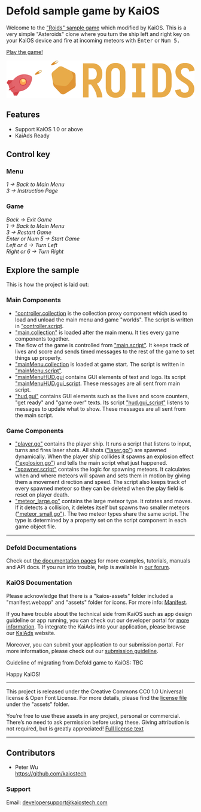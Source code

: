 # Defold sample game by KaiOS

Welcome to the ["Roids" sample game](https://github.com/defold/sample-roids) which modified by KaiOS. This is a very simple "Asteroids" clone where you turn the ship left and right key on your KaiOS device and fire at incoming meteors with <kbd>Enter</kbd> or <kbd>Num 5</kdb>.

[Play the game!](defold://build)

![roids](doc/roids.png)


## Features
- Support KaiOS 1.0 or above
- KaiAds Ready

## Control key

### Menu
*1 -> Back to Main Menu*  
*3 -> Instruction Page*   

### Game
*Back -> Exit Game*  
*1 -> Back to Main Menu*  
*3 -> Restart Game*  
*Enter or Num 5 -> Start Game*  
*Left or 4 -> Turn Left*  
*Right or 6 -> Turn Right*

## Explore the sample

This is how the project is laid out:

### Main Components

* ["controller.collection](defold://open?path=/main/controller/controller.collection) is the collection proxy component which used to load and unload the main menu and game "worlds". The script is written in ["controller.script](defold://open?path=/main/controller/controller.script).
* ["main.collection"](defold://open?path=/main/main/main.collection) is loaded after the main menu. It ties every game components together.
* The flow of the game is controlled from ["main.script"](defold://open?path=/main/main/main.script). It keeps track of lives and score and sends timed messages to the rest of the game to set things up properly.
* ["mainMenu.collection](defold://open?path=/main/mainMenu/mainMenu.collection) is loaded at game start. The script is written in ["mainMenu.script"](defold://open?path=/main/main/main.script).
* ["mainMenuHUD.gui](defold://open?path=/main/mainMenu/mainMenuHUD.gui) contains GUI elements of text and logo. Its script ["mainMenuHUD.gui_script](defold://open?path=/main/mainMenu/mainMenuHUD.gui_script). These messages are all sent from main script.
* ["hud.gui"](defold://open?path=/main/main/hud.gui) contains GUI elements such as the lives and score counters, "get ready" and "game over" texts. Its script ["hud.gui_script"](defold://open?path=/main/main/hud.gui_script) listens to messages to update what to show. These messages are all sent from the main script.

### Game Components

* ["player.go"](defold://open?path=/main/main/states/player.go) contains the player ship. It runs a script that listens to input, turns and fires laser shots. All shots (["laser.go"](defold://open?path=/main/main/states/laser.go)) are spawned dynamically. When the player ship collides it spawns an explosion effect (["explosion.go"](defold://open?path=/main/main/states/explosion.go)) and tells the main script what just happened.
* ["spawner.script"](defold://open?path=/main/main/states/spawner.script) contains the logic for spawning meteors. It calculates when and where meteors will spawn and sets them in motion by giving them a movement direction and speed. The script also keeps track of every spawned meteor so they can be deleted when the play field is reset on player death.
* ["meteor_large.go"](defold://open?path=/main/main/states/meteor_large.go) contains the large meteor type. It rotates and moves. If it detects a collision, it deletes itself but spawns two smaller meteors (["meteor_small.go"](defold://open?path=/main/main/states/meteor_small.go)). The two meteor types share the same script. The type is determined by a property set on the script component in each game object file.

----

### Defold Documentations

Check out [the documentation pages](https://defold.com/learn) for more examples, tutorials, manuals and API docs. If you run into trouble, help is available in [our forum](https://forum.defold.com).

### KaiOS Documentation

Please acknowledge that there is a "kaios-assets" folder included a "manifest.webapp" and "assets" folder for icons. For more info: [Manifest](https://developer.kaiostech.com/getting-started/main-concepts/manifest).

If you have trouble about the technical side from KaiOS such as app design guideline or app running, you can check out our developer portal for [more information](https://developer.kaiostech.com/). To integrate the KaiAds into your application, please browse our [KaiAds](https://kaiads.com/) website.

Moreover, you can submit your application to our submission portal. For more information, please check out our [submission guideline](https://developer.kaiostech.com/submit-to-kaistore).

Guideline of migrating from Defold game to KaiOS: TBC

Happy KaiOS!

----

This project is released under the Creative Commons CC0 1.0 Universal license & Open Font License. For more details, please find the [license file](assets/LICENSE.md) under the "assets" folder. 

You’re free to use these assets in any project, personal or commercial. There’s no need to ask permission before using these. Giving attribution is not required, but is greatly appreciated!
[Full license text](https://creativecommons.org/publicdomain/zero/1.0)

----

## Contributors

- Peter Wu  
https://github.com/kaiostech


### Support

Email: <a href="mailto:developersupport@kaiostech.com">developersupport@kaiostech.com</a>